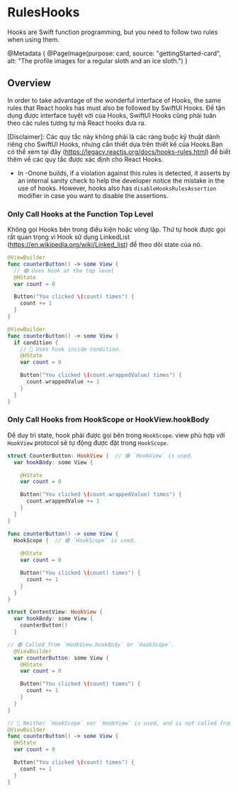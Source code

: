 # RulesHooks

Hooks are Swift function programming, but you need to follow two rules when using them.

@Metadata {
  @PageImage(purpose: card, source: "gettingStarted-card", alt: "The profile images for a regular sloth and an ice sloth.")
}

## Overview

In order to take advantage of the wonderful interface of Hooks, the same rules that React hooks has must also be followed by SwiftUI Hooks.
Để tận dụng được interface tuyệt vời của Hooks, SwiftUI Hooks cũng phải tuân theo các rules tương tự mà React hooks đưa ra.

[Disclaimer]: Các quy tắc này không phải là các ràng buộc kỹ thuật dành riêng cho SwiftUI Hooks, nhưng cần thiết dựa trên thiết kế của Hooks.Bạn có thể xem tại đây (https://legacy.reactjs.org/docs/hooks-rules.html) để biết thêm về các quy tắc được xác định cho React Hooks.

* In -Onone builds, if a violation against this rules is detected, it asserts by an internal sanity check to help the developer notice the mistake in the use of hooks. However, hooks also has `disableHooksRulesAssertion` modifier in case you want to disable the assertions.

### Only Call Hooks at the Function Top Level

Không gọi Hooks bên trong điều kiện hoặc vòng lặp. Thứ tự hook được gọi rất quan trọng vì Hook sử dụng LinkedList (https://en.wikipedia.org/wiki/Linked_list) để theo dõi state của nó.

```swift
@ViewBuilder
func counterButton() -> some View {
  // 🟢 Uses hook at the top level
  @HState
  var count = 0

  Button("You clicked \(count) times") {
    count += 1
  }
}
```

```swift
@ViewBuilder
func counterButton() -> some View {
  if condition {
    // 🔴 Uses hook inside condition.
    @HState
    var count = 0

    Button("You clicked \(count.wrappedValue) times") {
      count.wrappedValue += 1
    }
  }
}
```

### Only Call Hooks from HookScope or HookView.hookBody

Để duy trì state, hook phải được gọi bên trong `HookScope`. view phù hợp với `HookView` protocol sẽ tự động được đặt trong `HookScope`.

```swift
struct CounterButton: HookView {  // 🟢 `HookView` is used.
  var hookBody: some View {

    @HState
    var count = 0

    Button("You clicked \(count.wrappedValue) times") {
      count.wrappedValue += 1
    }
  }
}

```

```swift
func counterButton() -> some View {
  HookScope {  // 🟢 `HookScope` is used.
    
    @HState
    var count = 0

    Button("You clicked \(count) times") {
      count += 1
    }
  }
}
```

```swift
struct ContentView: HookView {
  var hookBody: some View {
    counterButton()
  }

// 🟢 Called from `HookView.hookBody` or `HookScope`.
  @ViewBuilder
  var counterButton: some View {
    @HState
    var count = 0

    Button("You clicked \(count) times") {
      count += 1
    }
  }
}
```

```swift
// 🔴 Neither `HookScope` nor `HookView` is used, and is not called from them.
@ViewBuilder
func counterButton() -> some View {
  @HState
  var count = 0

  Button("You clicked \(count) times") {
    count += 1
  }
}
```
